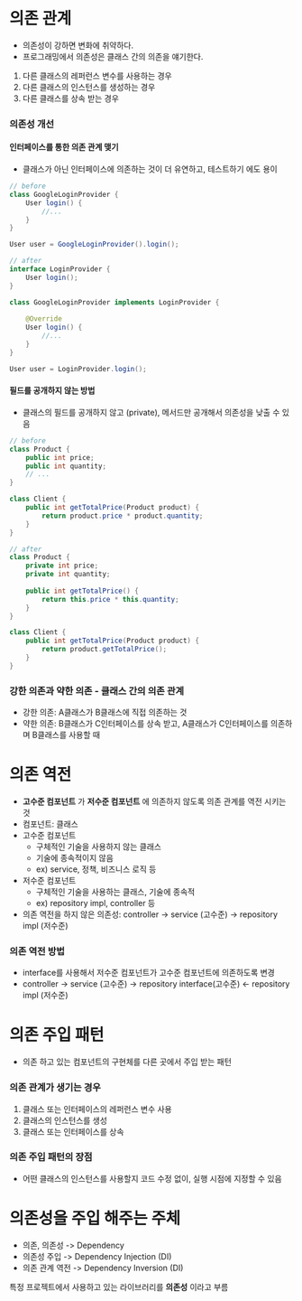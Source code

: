 # 의존 관계

- 의존성이 강하면 변화에 취약하다.
- 프로그래밍에서 의존성은 클래스 간의 의존을 얘기한다.
1. 다른 클래스의 레퍼런스 변수를 사용하는 경우
2. 다른 클래스의 인스턴스를 생성하는 경우
3. 다른 클래스를 상속 받는 경우

### 의존성 개선

#### 인터페이스를 통한 의존 관계 맺기

- 클래스가 아닌 인터페이스에 의존하는 것이 더 유연하고, 테스트하기 에도 용이
```java
// before
class GoogleLoginProvider {
    User login() {
        //...
    }
}

User user = GoogleLoginProvider().login();
```
```java
// after
interface LoginProvider {
    User login();
}

class GoogleLoginProvider implements LoginProvider {
    
    @Override
    User login() {
        //...
    }
}

User user = LoginProvider.login();
```

#### 필드를 공개하지 않는 방법

- 클래스의 필드를 공개하지 않고 (private), 메서드만 공개해서 의존성을 낮출 수 있음
```java
// before
class Product {
    public int price;
    public int quantity;
    // ...
}

class Client {
    public int getTotalPrice(Product product) {
        return product.price * product.quantity;
    }
}
```
```java
// after
class Product {
    private int price;
    private int quantity;
    
    public int getTotalPrice() {
        return this.price * this.quantity;
    }
}

class Client {
    public int getTotalPrice(Product product) {
        return product.getTotalPrice();
    }
}
```
### 강한 의존과 약한 의존 - 클래스 간의 의존 관계

- 강한 의존: A클래스가 B클래스에 직접 의존하는 것
- 약한 의존: B클래스가 C인터페이스를 상속 받고, A클래스가 C인터페이스를 의존하며 B클래스를 사용할 때


# 의존 역전

- __고수준 컴포넌트__ 가 __저수준 컴포넌트__ 에 의존하지 않도록 의존 관계를 역전 시키는 것
- 컴포넌트: 클래스
- 고수준 컴포넌트
  - 구체적인 기술을 사용하지 않는 클래스 
  - 기술에 종속적이지 않음
  - ex) service, 정책, 비즈니스 로직 등
- 저수준 컴포넌트
  - 구체적인 기술을 사용하는 클래스, 기술에 종속적
  - ex) repository impl, controller 등
- 의존 역전을 하지 않은 의존성: controller -> service (고수준) -> repository impl (저수준)

### 의존 역전 방법

- interface를 사용해서 저수준 컴포넌트가 고수준 컴포넌트에 의존하도록 변경
- controller -> service (고수준) -> repository interface(고수준) <- repository impl (저수준)

# 의존 주입 패턴

- 의존 하고 있는 컴포넌트의 구현체를 다른 곳에서 주입 받는 패턴

### 의존 관계가 생기는 경우

1. 클래스 또는 인터페이스의 레퍼런스 변수 사용
2. 클래스의 인스턴스를 생성
3. 클래스 또는 인터페이스를 상속

### 의존 주입 패턴의 장점

- 어떤 클래스의 인스턴스를 사용할지 코드 수정 없이, 실행 시점에 지정할 수 있음

# 의존성을 주입 해주는 주체

- 의존, 의존성 -> Dependency
- 의존성 주입 -> Dependency Injection (DI)
- 의존 관계 역전 -> Dependency Inversion (DI)

특정 프로젝트에서 사용하고 있는 라이브러리를 __의존성__ 이라고 부름